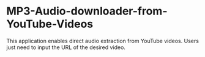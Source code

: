 # MP3-Audio-downloader-from-YouTube-Videos
This application enables direct audio extraction from YouTube videos. Users just need to input the URL of the desired video.
